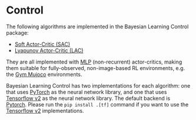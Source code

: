 # Control

The following algorithms are implemented in the Bayesian Learning Control package:

- [Soft Actor-Critic (SAC)](https://rickstaa.github.io/bayesian-learning-control/control/algorithms/sac.html)
- [Lyapunov Actor-Critic (LAC)](https://rickstaa.github.io/bayesian-learning-control/control/algorithms/lac.html)

They are all implemented with [MLP](https://en.wikipedia.org/wiki/Multilayer_perceptron) (non-recurrent) actor-critics, making them suitable for fully-observed, non-image-based RL environments, e.g. the [Gym Mujoco](https://gym.openai.com/envs/#mujoco) environments.

Bayesian Learning Control has two implementations for each algorithm: one that uses [PyTorch](https://pytorch.org/) as the neural network library, and one that uses [Tensorflow v2](https://www.tensorflow.org/) as the neural network library. The default backend is [Pytorch](https://pytorch.org). Please run the `pip install .[tf]` command if you want to use
the [Tensorflow v2](https://www.tensorflow.org/) implementations.
